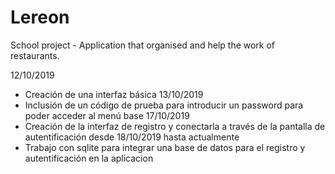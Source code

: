 # Lereon
School project - Application that organised and help the work of restaurants.

12/10/2019
  - Creación de una interfaz básica
13/10/2019  
  - Inclusión de un código de prueba para introducir un password para poder acceder al menú base
17/10/2019
  - Creación de la interfaz de registro y conectarla a través de la pantalla de autentificación 
desde 18/10/2019 hasta actualmente
  - Trabajo con sqlite para integrar una base de datos para el registro y autentificación en la aplicacion
